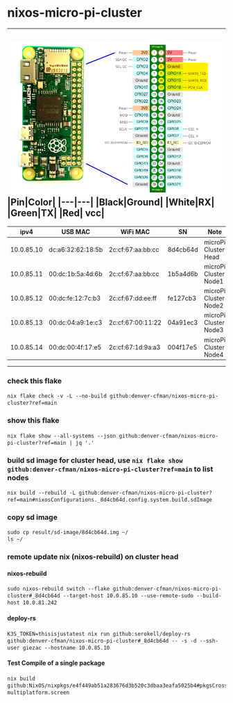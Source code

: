 # nixos-micro-pi-cluster
---

![pinout](./rpi_pinout.png)
|Pin|Color|
|---|---|
|Black|Ground|
|White|RX|
|Green|TX|
|Red| vcc|
---
| ipv4 | USB MAC | WiFi MAC | SN | Note |
| --- | --- | --- | --- | --- |
| 10.0.85.10 | dc:a6:32:62:18:5b | 2c:cf:67:aa:bb:cc | 8d4cb64d | microPi Cluster Head |
| 10.0.85.11 | 00:dc:1b:5a:4d:6b | 2c:cf:67:aa:bb:cc | 1b5a4d6b | microPi Cluster Node1 |
| 10.0.85.12 | 00:dc:fe:12:7c:b3 | 2c:cf:67:dd:ee:ff | fe127cb3 | microPi Cluster Node2 |
| 10.0.85.13 | 00:dc:04:a9:1e:c3 | 2c:cf:67:00:11:22 | 04a91ec3 | microPi Cluster Node3 |
| 10.0.85.14 | 00:dc:00:4f:17:e5 | 2c:cf:67:1d:9a:a3 | 004f17e5 | microPi Cluster Node4 |
---
### check this flake
```
nix flake check -v -L --no-build github:denver-cfman/nixos-micro-pi-cluster?ref=main
```

### show this flake
```
nix flake show --all-systems --json github:denver-cfman/nixos-micro-pi-cluster?ref=main | jq '.'
```

### build sd image for cluster head, use ` nix flake show github:denver-cfman/nixos-micro-pi-cluster?ref=main ` to list nodes
```
nix build --rebuild -L github:denver-cfman/nixos-micro-pi-cluster?ref=main#nixosConfigurations._8d4cb64d.config.system.build.sdImage
```

### copy sd image
```
sudo cp result/sd-image/8d4cb64d.img ~/
ls ~/
```

### remote update nix (nixos-rebuild) on cluster head
#### nixos-rebuild
```
sudo nixos-rebuild switch --flake github:denver-cfman/nixos-micro-pi-cluster#_8d4cb64d --target-host 10.0.85.10 --use-remote-sudo --build-host 10.0.81.242
```
#### deploy-rs
```
K3S_TOKEN=thisisjustatest nix run github:serokell/deploy-rs github:denver-cfman/nixos-micro-pi-cluster#_8d4cb64d -- -s -d --ssh-user giezac --hostname 10.0.85.10
```

#### Test Compile of a single package
```
nix build github:NixOS/nixpkgs/e4f449ab51a283676d3b520c3dbaa3eafa5025b4#pkgsCross.aarch64-multiplatform.screen
```
